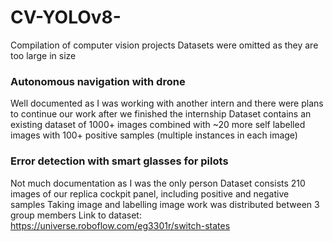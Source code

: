 # CV-YOLOv8-
Compilation of computer vision projects
Datasets were omitted as they are too large in size

### Autonomous navigation with drone
Well documented as I was working with another intern and there were plans to continue our work after we finished the internship
Dataset contains an existing dataset of 1000+ images combined with ~20 more self labelled images with 100+ positive samples (multiple instances in each image)


### Error detection with smart glasses for pilots
Not much documentation as I was the only person 
Dataset consists 210 images of our replica cockpit panel, including positive and negative samples
Taking image and labelling image work was distributed between 3 group members
Link to dataset: https://universe.roboflow.com/eg3301r/switch-states
